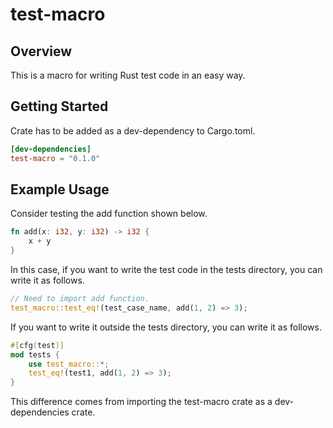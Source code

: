 # test-macro

## Overview

This is a macro for writing Rust test code in an easy way.

## Getting Started

Crate has to be added as a dev-dependency to Cargo.toml.

```toml
[dev-dependencies]
test-macro = "0.1.0"
```

## Example Usage

Consider testing the add function shown below.

```rust
fn add(x: i32, y: i32) -> i32 {
    x + y
}
```

In this case, if you want to write the test code in the tests directory, you can write it as follows.

```rust
// Need to import add function.
test_macro::test_eq!(test_case_name, add(1, 2) => 3);
```

If you want to write it outside the tests directory, you can write it as follows.

```rust
#[cfg(test)]
mod tests {
    use test_macro::*;
    test_eq!(test1, add(1, 2) => 3);
}
```

This difference comes from importing the test-macro crate as a dev-dependencies crate.
